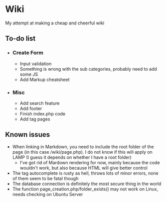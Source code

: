 # Wiki
My attempt at making a cheap and cheerful wiki

## To-do list
- ### Create Form
	- Input validation
	- Something is wrong with the sub categories, probably need to add some JS
	- Add Markup cheatsheet
- ### Misc
	- Add search feature
	- Add footer
	- Finish index.php code
	- Add tag pages

## Known issues
- When linking in Markdown, you need to include the root folder of the page (in this case /wiki/page.php). I do not know if this will apply on LAMP (I guess it depends on whether I have a root folder)
	- I've got rid of Mardown rendering for now, mainly because the code wouldn't work, but also because HTML will give better control
- The tag autocomplete is rusty as hell, throws lots of minor errors, none of them seem to be fatal though
- The database connection is definitely the most secure thing in the world
- The function page_creation.php/folder_exists() may not work on Linux, needs checking on Ubuntu Server
